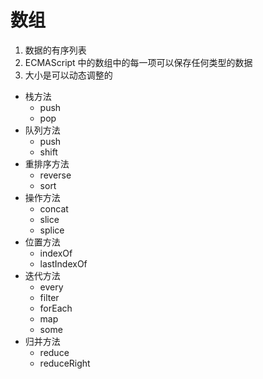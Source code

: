 # 数组

1. 数据的有序列表
1. ECMAScript 中的数组中的每一项可以保存任何类型的数据
1. 大小是可以动态调整的

- 栈方法
  - push
  - pop
- 队列方法
  - push
  - shift
- 重排序方法
  - reverse
  - sort
- 操作方法
  - concat
  - slice
  - splice
- 位置方法
  - indexOf
  - lastIndexOf
- 迭代方法
  - every
  - filter
  - forEach
  - map
  - some
- 归并方法
  - reduce
  - reduceRight
